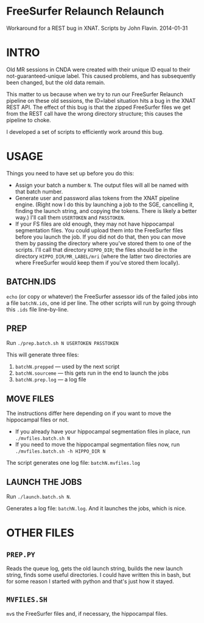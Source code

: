 FreeSurfer Relaunch Relaunch
============================

Workaround for a REST bug in XNAT. Scripts by John Flavin. 2014-01-31

# INTRO
Old MR sessions in CNDA were created with their unique ID equal to their not-guaranteed-unique label. This caused problems, and has subsequently been changed, but the old data remain.

This matter to us because when we try to run our FreeSurfer Relaunch pipeline on these old sessions, the ID=label situation hits a bug in the XNAT REST API. The effect of this bug is that the zipped FreeSurfer files we get from the REST call have the wrong directory structure; this causes the pipeline to choke.

I developed a set of scripts to efficiently work around this bug.

# USAGE
Things you need to have set up before you do this:

* Assign your batch a number `N`. The output files will all be named with that batch number.
* Generate user and password alias tokens from the XNAT pipeline engine. (Right now I do this by launching a job to the SGE, cancelling it, finding the launch string, and copying the tokens. There is likely a better way.) I'll call them `USERTOKEN` and `PASSTOKEN`.
* If your FS files are old enough, they may not have hippocampal segmentation files. You could upload them into the FreeSurfer files before you launch the job. If you did not do that, then you can move them by passing the directory where you've stored them to one of the scripts. I'll call that directory `HIPPO_DIR`; the files should be in the directory `HIPPO_DIR/MR_LABEL/mri` (where the latter two directories are where FreeSurfer would keep them if you've stored them locally).

## BATCHN.IDS
`echo` (or copy or whatever) the FreeSurfer assessor ids of the failed jobs into a file `batchN.ids`, one id per line. The other scripts will run by going through this `.ids` file line-by-line.

## PREP
Run `./prep.batch.sh N USERTOKEN PASSTOKEN`

This will generate three files:

1. `batchN.prepped` — used by the next script
2. `batchN.sourceme` — this gets run in the end to launch the jobs
3. `batchN.prep.log` — a log file

## MOVE FILES
The instructions differ here depending on if you want to move the hippocampal files or not.

* If you already have your hippocampal segmentation files in place, run `./mvfiles.batch.sh N`
* If you need to move the hippocampal segmentation files now, run `./mvfiles.batch.sh -h HIPPO_DIR N`

The script generates one log file: `batchN.mvfiles.log`

## LAUNCH THE JOBS
Run `./launch.batch.sh N`.

Generates a log file: `batchN.log`. And it launches the jobs, which is nice.

# OTHER FILES
## `PREP.PY`
Reads the queue log, gets the old launch string, builds the new launch string, finds some useful directories. I could have written this in bash, but for some reason I started with python and that's just how it stayed.

## `MVFILES.SH`
`mv`s the FreeSurfer files and, if necessary, the hippocampal files.
